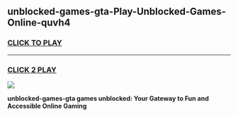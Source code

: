 
## unblocked-games-gta-Play-Unblocked-Games-Online-quvh4
<h3>
<a href="https://premium76.site?title=unblocked-games-gta&ref=24A">CLICK TO PLAY</a></h3>
<hr>

<h3>
<a href="https://premium76.site?title=unblocked-games-gta&ref=24A">CLICK 2 PLAY</a>
  
</h3>

<a href="https://premium76.site?title=unblocked-games-gta&ref=24A"><img src="https://clearcache.store/games.png"></a>


**unblocked-games-gta games unblocked: Your Gateway to Fun and Accessible Online Gaming**

